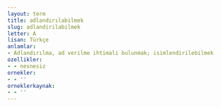 ```yaml
---
layout: term
title: adlandırılabilmek
slug: adlandirilabilmek
letter: A
lisan: Türkçe
anlamlar:
- Adlandırılma, ad verilme ihtimali bulunmak; isimlendirilebilmek
ozellikler:
- - nesnesiz
ornekler:
- - ''
orneklerkaynak:
- - ''
---
```

